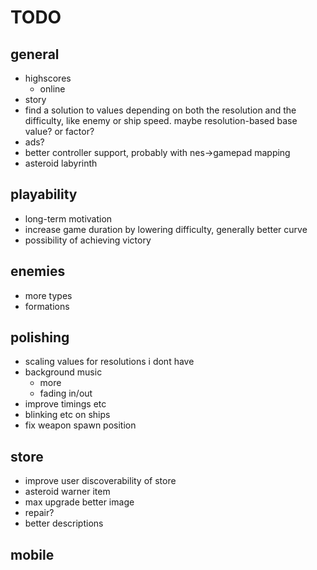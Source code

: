 # TODO
## general
* highscores
    * online
* story
* find a solution to values depending on both the resolution and the difficulty, like enemy or ship speed. maybe resolution-based base value? or factor?
* ads?
* better controller support, probably with nes->gamepad mapping
* asteroid labyrinth

## playability
* long-term motivation
* increase game duration by lowering difficulty, generally better curve
* possibility of achieving victory

## enemies
* more types
* formations

## polishing
* scaling values for resolutions i dont have
* background music
    * more
    * fading in/out
* improve timings etc
* blinking etc on ships
* fix weapon spawn position

## store
* improve user discoverability of store
* asteroid warner item
* max upgrade better image
* repair?
* better descriptions
    
## mobile
